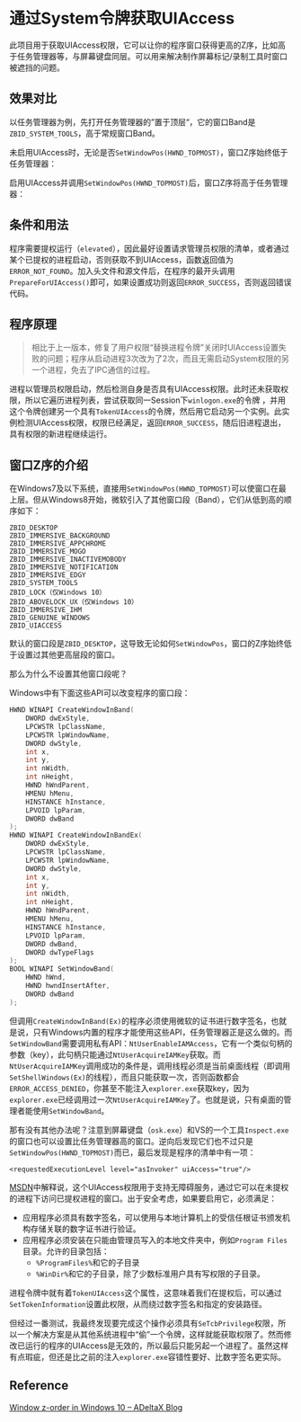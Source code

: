 # 通过System令牌获取UIAccess

此项目用于获取UIAccess权限，它可以让你的程序窗口获得更高的Z序，比如高于任务管理器等，与屏幕键盘同层。可以用来解决制作屏幕标记/录制工具时窗口被遮挡的问题。

## 效果对比

以任务管理器为例，先打开任务管理器的”置于顶层“，它的窗口Band是`ZBID_SYSTEM_TOOLS`，高于常规窗口Band。

未启用UIAccess时，无论是否`SetWindowPos(HWND_TOPMOST)`，窗口Z序始终低于任务管理器：

启用UIAccess并调用`SetWindowPos(HWND_TOPMOST)`后，窗口Z序将高于任务管理器：

## 条件和用法

程序需要提权运行（`elevated`），因此最好设置请求管理员权限的清单，或者通过某个已提权的进程启动，否则获取不到UIAccess，函数返回值为`ERROR_NOT_FOUND`。加入头文件和源文件后，在程序的最开头调用`PrepareForUIAccess()`即可，如果设置成功则返回`ERROR_SUCCESS`，否则返回错误代码。

## 程序原理

> 相比于上一版本，修复了用户权限“替换进程令牌”关闭时UIAccess设置失败的问题；程序从启动进程3次改为了2次，而且无需启动System权限的另一个进程，免去了IPC通信的过程。

进程以管理员权限启动，然后检测自身是否具有UIAccess权限。此时还未获取权限，所以它遍历进程列表，尝试获取同一Session下`winlogon.exe`的令牌 ，并用这个令牌创建另一个具有`TokenUIAccess`的令牌，然后用它启动另一个实例。此实例检测UIAccess权限，权限已经满足，返回`ERROR_SUCCESS`，随后旧进程退出，具有权限的新进程继续运行。

## 窗口Z序的介绍

在Windows7及以下系统，直接用`SetWindowPos(HWND_TOPMOST)`可以使窗口在最上层。但从Windows8开始，微软引入了其他窗口段（Band），它们从低到高的顺序如下：

```
ZBID_DESKTOP
ZBID_IMMERSIVE_BACKGROUND
ZBID_IMMERSIVE_APPCHROME
ZBID_IMMERSIVE_MOGO
ZBID_IMMERSIVE_INACTIVEMOBODY
ZBID_IMMERSIVE_NOTIFICATION
ZBID_IMMERSIVE_EDGY
ZBID_SYSTEM_TOOLS
ZBID_LOCK（仅Windows 10）
ZBID_ABOVELOCK_UX（仅Windows 10）
ZBID_IMMERSIVE_IHM
ZBID_GENUINE_WINDOWS
ZBID_UIACCESS
```

默认的窗口段是`ZBID_DESKTOP`，这导致无论如何`SetWindowPos`，窗口的Z序始终低于设置过其他更高层段的窗口。

那么为什么不设置其他窗口段呢？

Windows中有下面这些API可以改变程序的窗口段：

```c
HWND WINAPI CreateWindowInBand(
	DWORD dwExStyle,
  	LPCWSTR lpClassName,
	LPCWSTR lpWindowName,
	DWORD dwStyle,
	int x,
	int y,
	int nWidth,
	int nHeight,
	HWND hWndParent,
	HMENU hMenu,
	HINSTANCE hInstance,
	LPVOID lpParam,
	DWORD dwBand
);
HWND WINAPI CreateWindowInBandEx(
	DWORD dwExStyle,
  	LPCWSTR lpClassName,
	LPCWSTR lpWindowName,
	DWORD dwStyle,
	int x,
	int y,
	int nWidth,
	int nHeight,
	HWND hWndParent,
	HMENU hMenu,
	HINSTANCE hInstance,
	LPVOID lpParam,
	DWORD dwBand,
	DWORD dwTypeFlags
);
BOOL WINAPI SetWindowBand(
	HWND hWnd, 
	HWND hwndInsertAfter, 
	DWORD dwBand
);
```

但调用`CreateWindowInBand(Ex)`的程序必须使用微软的证书进行数字签名，也就是说，只有Windows内置的程序才能使用这些API，任务管理器正是这么做的。而`SetWindowBand`需要调用私有API：`NtUserEnableIAMAccess`，它有一个类似句柄的参数（key），此句柄只能通过`NtUserAcquireIAMKey`获取。而`NtUserAcquireIAMKey`调用成功的条件是，调用线程必须是当前桌面线程（即调用`SetShellWindows(Ex)`的线程），而且只能获取一次，否则函数都会`ERROR_ACCESS_DENIED`，你甚至不能注入`explorer.exe`获取key，因为`explorer.exe`已经调用过一次`NtUserAcquireIAMKey`了。也就是说，只有桌面的管理者能使用`SetWindowBand`。

那有没有其他办法呢？注意到屏幕键盘（`osk.exe`）和VS的一个工具`Inspect.exe`的窗口也可以设置比任务管理器高的窗口。逆向后发现它们也不过只是`SetWindowPos(HWND_TOPMOST)`而已，最后发现是程序的清单中有一项：

```
<requestedExecutionLevel level="asInvoker" uiAccess="true"/>
```

[MSDN](https://learn.microsoft.com/en-us/windows/security/threat-protection/security-policy-settings/user-account-control-allow-uiaccess-applications-to-prompt-for-elevation-without-using-the-secure-desktop)中解释说，这个UIAccess权限用于支持无障碍服务，通过它可以在未提权的进程下访问已提权进程的窗口。出于安全考虑，如果要启用它，必须满足：

* 应用程序必须具有数字签名，可以使用与本地计算机上的受信任根证书颁发机构存储关联的数字证书进行验证。
* 应用程序必须安装在只能由管理员写入的本地文件夹中，例如`Program Files`目录。允许的目录包括：
  * `%ProgramFiles%`和它的子目录
  * `%WinDir%`和它的子目录，除了少数标准用户具有写权限的子目录。

进程令牌中就有着`TokenUIAccess`这个属性，这意味着我们在提权后，可以通过`SetTokenInformation`设置此权限，从而绕过数字签名和指定的安装路径。

但经过一番测试，我最终发现要完成这个操作必须具有`SeTcbPrivilege`权限，所以一个解决方案是从其他系统进程中“偷”一个令牌，这样就能获取权限了。然而修改已运行的程序的UIAccess是无效的，所以最后只能另起一个进程了。虽然这样有点瑕疵，但还是比之前的注入`explorer.exe`容错性要好、比数字签名更实际。

## Reference

[Window z-order in Windows 10 – ADeltaX Blog](https://blog.adeltax.com/window-z-order-in-windows-10/)

